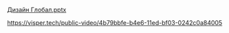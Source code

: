 
[Дизайн Глобал.pptx](https://github.com/OlgaChubova205/6-semestr/files/10410302/default.pptx)



https://visper.tech/public-video/4b79bbfe-b4e6-11ed-bf03-0242c0a84005
